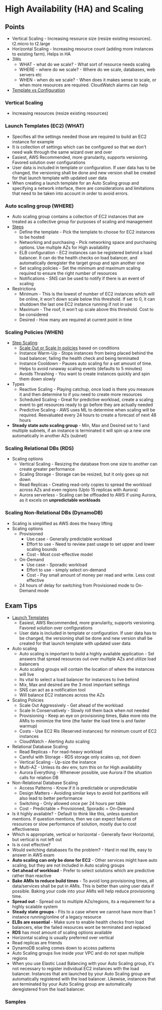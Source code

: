 # High Availability (HA) and Scaling

## Points

- Vertical Scaling - Increasing resource size (resize existing resources). t2.micro to t2.large
- Horizontal Scaling - Increasing resource count (adding more instances to existing farm). Helps in HA
- 3Ws
  - WHAT - what do we scale? - What sort of resource needs scaling
  - WHERE - where do we scale? - Where do we scale, databases, web servers etc
  - WHEN - when do we scale? - When does it makes sense to scale, or when more resources are required. CloudWatch alarms can help
- [Template vs Configuration](./TemplatesVSConfiguration.png)

### Vertical Scaling

- Increasing resources (resize existing resources)

### Launch Templates (EC2) (WHAT)

- Specifies all the settings needed those are required to build an EC2 instance for example
- It is collection of settings which can be configured so that we don't need walk through the same wizard over and over
- Easiest, AWS Recommended, more granularity, supports versioning. Favored solution over configurations
- User data is included in template or configuration. If user data has to be changed, the versioning shall be done and new version shall be created for that launch template with updated user data
- When creating a launch template for an Auto Scaling group and specifying a network interface, there are considerations and limitations that need to be taken into account in order to avoid errors.

### Auto scaling group (WHERE)

- Auto scaling group contains a collection of EC2 instances that are treated as a collective group for purposes of scaling and management
- [Steps](./AutoScaling.png)
  - Define the template - Pick the template to choose for EC2 instances to be hosted
  - Networking and purchasing - Pick networking space and purchasing options. Use multiple AZs for High availability
  - ELB configuration - EC2 instances can be registered behind a load balancer. It can do the health checks on load balancer, and automatically deregister the target group and spin another one
  - Set scaling policies - Set the minimum and maximum scaling required to ensure the right number of resources
  - Notifications - SNS can be used to notify if there is an event of scaling
- Restrictions
  - Minimum - This is the lowest of number of EC2 instances which will be online, it won't down scale below this threshold. If set to 0, it can shutdown the last one EC2 instance running if not in use
  - Maximum - The roof, it won't up scale above this threshold. Cost to be considered
  - Desired - How many are required at current point in time

### Scaling Policies (WHEN)

- [Step Scaling](./StepScaling.png)
  - [Scale Out or Scale In policies](./ScaleInScaleOut.png) based on conditions
  - Instance Warm-Up - Stops instances from being placed behind the load balancer, failing the health check and being terminated
  - Instance Cooldown - Pauses auto scaling for a set amount of time. Helps to avoid runaway scaling events (defaults to 5 minutes)
  - Avoids Thrashing - You want to create instances quickly and spin them down slowly
- Types
  - Reactive Scaling - Playing catchup, once load is there you measure it and then determine to if you need to create more resources
  - Scheduled Scaling - Great for predictive workload, create a scaling event to get resources ready to go before they are actually needed
  - Predictive Scaling - AWS uses ML to determine when scaling will be required. Reevaluated every 24 hours to create a forecast of next 48 hours
- **Steady state auto scaling group** - Min, Max and Desired set to 1 and multiple subnets, if an instance is terminated it will spin up a new one automatically in another AZs (subnet)

### Scaling Relational DBs (RDS)

- Scaling options
  - Vertical Scaling - Resizing the database from one size to another can create greater performance
  - Scaling Storage - Storage can be resized, but it only goes up not down
  - Read Replicas - Creating read-only copies to spread the workload across AZs and even regions (Upto 15 replicas with Aurora)
  - Aurora serverless - Scaling can be offloaded to AWS if using Aurora, as it excels on **unpredictable workloads**

### Scaling Non-Relational DBs (DynamoDB)

- Scaling is simplified as AWS does the heavy lifting
- Scaling options
  - Provisioned
    - Use case - Generally predictable workload
    - Effort to use - Need to review past usage to set upper and lower scaling bounds
    - Cost - Most cost-effective model
  - On-Demand
    - Use case - Sporadic workload
    - Effort to use - simply select on-demand
    - Cost - Pay small amount of money per read and write. Less cost effective
  - 24 hours of delay for switching from Provisioned mode to On-Demand mode

## Exam Tips

- [Launch Templates](./ExamTips-LaunchTemplates.png)
  - Easiest, AWS Recommended, more granularity, supports versioning. Favored solution over configurations
  - User data is included in template or configuration. If user data has to be changed, the versioning shall be done and new version shall be created for that launch template with updated user data
- Auto scaling
  - Auto scaling is important to build a highly available application - Sel answers that spread resources out over multiple AZs and utilize load balancers
  - Auto scaling groups will contain the location of where the instances will live
  - Its vital to select a load balancer for instances to live behind
  - Mix, Max and desired are the 3 most important settings
  - SNS can act as a notification tool
  - Will balance EC2 instances across the AZs
- Scaling Policies
  - Scale Out Aggressively - Get ahead of the workload
  - Scale In Conservatively - Slowly roll them back when not needed
  - Provisioning - Keep an eye on provisioning times, Bake more into the AMIs to minimize the time (the faster the load time is and faster warmup)
  - Costs - Use EC2 RIs (Reserved instances) for minimum count of EC2 instances
  - CloudWatch - Alerting Auto scaling
- Relational Database Scaling
  - Read Replicas - For read-heavy workload
  - Careful with Storage - RDS storage only scales up, not down
  - Vertical Scaling - Up-size the instance
  - Multi-AZ - Unless its dev env, turn this on for High availability
  - Aurora Everything - Whenever possible, use Aurora if the situation calls for relation DB
- Non-Relational Database Scaling
  - Access Patterns - Know if it is predictable or unpredictable
  - Design Matters - Avoiding similar keys to avoid hot partitions will also lead to better performance
  - Switching - Only allowed once per 24 hours per table
  - Cost - Predictable = Provisioned, Sporadic = On-Demand
- Is it highly available? - Default to think like this, unless question mentions. If question mentions, then we can expect failures of resources or slow performance of solution, mostly due to cost effectiveness
- Which is appropriate, vertical or horizontal - Generally favor Horizontal, but vertical is not left out
- Is is cost effective?
- Would switching databases fix the problem? - Hard in real life, easy to answer in AWS exam
- **Auto scaling can only be done for EC2** - Other services might have auto scaling, but they are not included in Auto scaling groups
- **Get ahead of workload** - Prefer to select solutions which are predictive rather than reactive
- **Bake AMIs to reduce build times** - To avoid long provisioning times, all data/services shall be put in AMIs. This is better than using user data if possible. Baking your code into your AMIs will help reduce provisioning time.
- **Spread out** - Spread out to multiple AZs/regions, its a requirement for a highly scalable system
- **Steady state groups** - Fits to a case where we cannot have more than 1 instance running/online of a legacy resource
- **ELBs are essential** - Make sure to enable health checks from load balancers, else the failed resources wont be terminated and replaced
- **RDS** has most amount of scaling options available
- Horizontal scaling is usually preferred over vertical
- Read replicas are friends
- DynamoDB scaling comes down to access patterns
- Auto Scaling groups live inside your VPC and do not span multiple regions
- When you use Elastic Load Balancing with your Auto Scaling group, it's not necessary to register individual EC2 instances with the load balancer. Instances that are launched by your Auto Scaling group are automatically registered with the load balancer. Likewise, instances that are terminated by your Auto Scaling group are automatically deregistered from the load balancer.

### Samples
